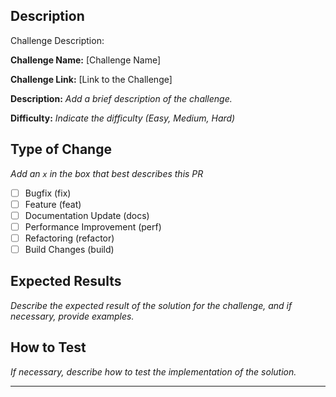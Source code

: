## Description

Challenge Description:

**Challenge Name:** [Challenge Name]

**Challenge Link:** [Link to the Challenge]

**Description:** 
_Add a brief description of the challenge._

**Difficulty:** 
_Indicate the difficulty (Easy, Medium, Hard)_

## Type of Change

_Add an `x` in the box that best describes this PR_

- [ ] Bugfix (fix)
- [ ] Feature (feat)
- [ ] Documentation Update (docs)
- [ ] Performance Improvement (perf)
- [ ] Refactoring (refactor)
- [ ] Build Changes (build)

## Expected Results

_Describe the expected result of the solution for the challenge, and if necessary, provide examples._

## How to Test

_If necessary, describe how to test the implementation of the solution._

---